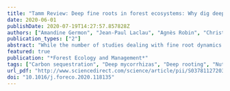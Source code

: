 ```yaml
---
title: "Tamm Review: Deep fine roots in forest ecosystems: Why dig deeper?"
date: 2020-06-01
publishDate: 2020-07-19T14:27:57.857828Z
authors: ["Amandine Germon", "Jean-Paul Laclau", "Agnès Robin", "Christophe Jourdan"]
publication_types: ["2"]
abstract: "While the number of studies dealing with fine root dynamics in deep soils layers (depth textgreater 1 m) has increased sharply recently, the phenology, the morphology, the anatomy and the role of deep fine roots are still poorly known in forest ecosystems. This review summarizes the current knowledge on fine root production, mortality and longevity in deep soil layers, mycorrhizal association with deep roots, and the role of deep fine roots on carbon, water and nutrient cycling in forest ecosystems. Plant species are known to be more deeply rooted in tropical ecosystems than in temperate and boreal ecosystems, but deep-rooted species are common in a wide range of climates. Deep fine roots are highly plastic in response to changes in environmental conditions and soil resources. Recent studies show that functional traits can be different for deep and shallow roots, with a possible functional specialization of deep fine roots to take up nutrients. With higher vessel diameter and larger tracheid, the anatomy of deep fine roots is also oriented toward water acquisition and transport by increasing the hydraulic conductivity. Deep fine roots can have a great impact on the biogeochemical cycles in many forests (in particular in tropical areas where highly weathered soils are commonly very deep), making it possible to take up water and nutrients over dry periods and contributing to store carbon in the soil. The biogeochemical models in forest ecosystems need to consider the specificity of deep root functioning to better predict carbon, water and nutrient cycling as well as net ecosystem productivity."
featured: true
publication: "*Forest Ecology and Management*"
tags: ["Carbon sequestration", "Deep mycorrhizas", "Deep rooting", "Nutrient uptake", "Root growth", "Root traits", "Water uptake"]
url_pdf: "http://www.sciencedirect.com/science/article/pii/S0378112720302486"
doi: "10.1016/j.foreco.2020.118135"
---
```



